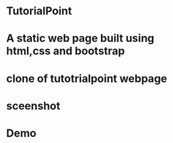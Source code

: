 # TutorialPoint
# A static web page built using html,css and bootstrap 
# clone of tutotrialpoint webpage
# sceenshot
# Demo
